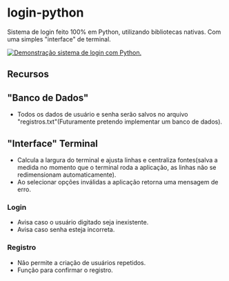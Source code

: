 # login-python

Sistema de login feito 100% em Python, utilizando bibliotecas nativas. Com uma simples "interface" de terminal.

[![Demonstração sistema de login com Python.](https://res.cloudinary.com/marcomontalbano/image/upload/v1643288287/video_to_markdown/images/youtube--JXP3_GjvpCg-c05b58ac6eb4c4700831b2b3070cd403.jpg)](https://youtu.be/JXP3_GjvpCg "Demonstração sistema de login com Python.")

## Recursos
## "Banco de Dados"
- Todos os dados de usuário e senha serão salvos no arquivo "registros.txt"(Futuramente pretendo implementar um banco de dados).
## "Interface" Terminal
- Calcula a largura do terminal e ajusta linhas e centraliza fontes(salva a medida no momento que o terminal roda a aplicação, as linhas não se redimensionam automaticamente).
- Ao selecionar opções inválidas a aplicação retorna uma mensagem de erro.
### Login

- Avisa caso o usuário digitado seja inexistente.
- Avisa caso senha esteja incorreta.
### Registro
- Não permite a criação de usuários repetidos.
- Função para confirmar o registro.



